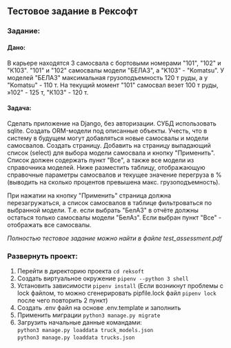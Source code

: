 ## Тестовое задание в Рексофт

### Задание:

#### Дано:
В карьере находятся 3 самосвала с бортовыми номерами "101", "102" и "К103".
"101" и "102" самосвалы модели "БЕЛАЗ", а "K103" - "Komatsu". У моделей "БЕЛАЗ" максимальная грузоподъемность 120 т руды, а у "Komatsu" - 110 т.
На текущий момент "101" самосвал везет 100 т руды, »102" - 125 т, "К103" - 120 т.

#### Задача:
Сделать приложение на Django, без авторизации. СУБД использовать sqlite.
Создать ORM-модели под описанные объекты. Учесть, что в систему в будущем могут добавляться новые самосвалы и модели самосвалов.
Создать страницу. Добавить на страницу выпадающий список (select) для выбора модели самосвала и кнопку "Применить". Список должен содержать пункт "Все", а также все модели из справочника моделей. Ниже разместить таблицу, отображающую справочные параметры самосвалов и текущее значение перегруза в % (выводить на сколько процентов превышена макс. грузоподъемность).

При нажатии на кнопку "Применить" страница должна перезагружаться, а список самосвалов в таблице фильтроваться по выбранной модели. Т.е. если выбрать "БелА3" в отчёте должны остаться только самосвалы модели "БелАз". Если выбран пункт "Все" - отображать все самосвалы.

*Полностью тестовое задание можно найти в файле test_assessment.pdf*

### Развернуть проект:

1. Перейти в директорию проекта `cd reksoft`
2. Создать виртуальное окружение `pipenv --python 3 shell`
2. Установить зависимости `pipenv install` (Если возникнут проблемы с lock файлом, то можно сгенерировать pipfile.lock файл ```pipenv lock``` после чего повторить 2 пункт)
3. Создать .env файл на основе .env.template и заполнить
5. Применить миграции `python3 manage.py migrate`
6. Загрузить начальные данные командами:  
`python3 manage.py loaddata truck_models.json`  
`python3 manage.py loaddata trucks.json`
